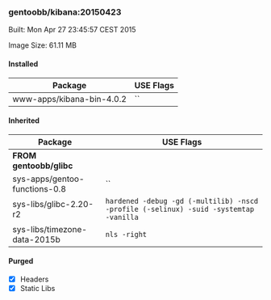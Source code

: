 ### gentoobb/kibana:20150423
Built: Mon Apr 27 23:45:57 CEST 2015

Image Size: 61.11 MB
#### Installed
Package | USE Flags
--------|----------
www-apps/kibana-bin-4.0.2 | ``
#### Inherited
Package | USE Flags
--------|----------
**FROM gentoobb/glibc** |
sys-apps/gentoo-functions-0.8 | ``
sys-libs/glibc-2.20-r2 | `hardened -debug -gd (-multilib) -nscd -profile (-selinux) -suid -systemtap -vanilla`
sys-libs/timezone-data-2015b | `nls -right`

#### Purged
- [x] Headers
- [x] Static Libs
